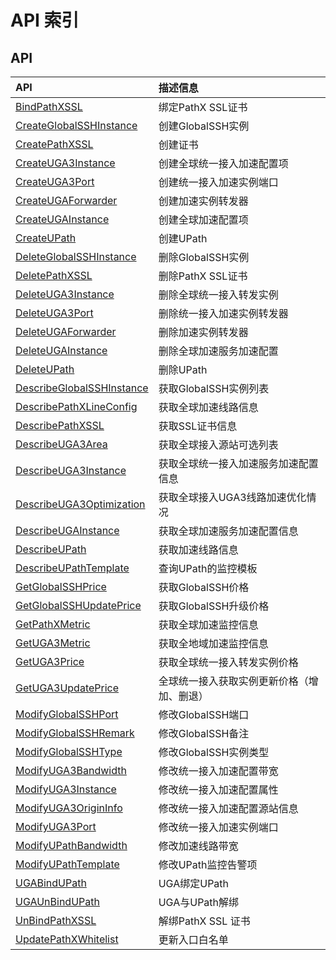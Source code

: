 # API 索引

## API

| API | 描述信息 |
|:---|:---|
|[BindPathXSSL](api/pathx-api/bind_path_xssl)|绑定PathX SSL证书|
|[CreateGlobalSSHInstance](api/pathx-api/create_global_ssh_instance)|创建GlobalSSH实例|
|[CreatePathXSSL](api/pathx-api/create_path_xssl)|创建证书|
|[CreateUGA3Instance](api/pathx-api/create_uga3_instance)|创建全球统一接入加速配置项|
|[CreateUGA3Port](api/pathx-api/create_uga3_port)|创建统一接入加速实例端口|
|[CreateUGAForwarder](api/pathx-api/create_uga_forwarder)|创建加速实例转发器|
|[CreateUGAInstance](api/pathx-api/create_uga_instance)|创建全球加速配置项|
|[CreateUPath](api/pathx-api/create_upath)|创建UPath|
|[DeleteGlobalSSHInstance](api/pathx-api/delete_global_ssh_instance)|删除GlobalSSH实例|
|[DeletePathXSSL](api/pathx-api/delete_path_xssl)|删除PathX SSL证书|
|[DeleteUGA3Instance](api/pathx-api/delete_uga3_instance)|删除全球统一接入转发实例|
|[DeleteUGA3Port](api/pathx-api/delete_uga3_port)|删除统一接入加速实例转发器|
|[DeleteUGAForwarder](api/pathx-api/delete_uga_forwarder)|删除加速实例转发器|
|[DeleteUGAInstance](api/pathx-api/delete_uga_instance)|删除全球加速服务加速配置|
|[DeleteUPath](api/pathx-api/delete_upath)|删除UPath|
|[DescribeGlobalSSHInstance](api/pathx-api/describe_global_ssh_instance)|获取GlobalSSH实例列表|
|[DescribePathXLineConfig](api/pathx-api/describe_path_x_line_config)|获取全球加速线路信息|
|[DescribePathXSSL](api/pathx-api/describe_path_xssl)|获取SSL证书信息|
|[DescribeUGA3Area](api/pathx-api/describe_uga3_area)|获取全球接入源站可选列表|
|[DescribeUGA3Instance](api/pathx-api/describe_uga3_instance)|获取全球统一接入加速服务加速配置信息|
|[DescribeUGA3Optimization](api/pathx-api/describe_uga3_optimization)|获取全球接入UGA3线路加速优化情况|
|[DescribeUGAInstance](api/pathx-api/describe_uga_instance)|获取全球加速服务加速配置信息|
|[DescribeUPath](api/pathx-api/describe_upath)|获取加速线路信息|
|[DescribeUPathTemplate](api/pathx-api/describe_upath_template)|查询UPath的监控模板|
|[GetGlobalSSHPrice](api/pathx-api/get_global_ssh_price)|获取GlobalSSH价格|
|[GetGlobalSSHUpdatePrice](api/pathx-api/get_global_ssh_update_price)|获取GlobalSSH升级价格|
|[GetPathXMetric](api/pathx-api/get_path_x_metric)|获取全球加速监控信息|
|[GetUGA3Metric](api/pathx-api/get_uga3_metric)|获取全地域加速监控信息|
|[GetUGA3Price](api/pathx-api/get_uga3_price)|获取全球统一接入转发实例价格|
|[GetUGA3UpdatePrice](api/pathx-api/get_uga3_update_price)|全球统一接入获取实例更新价格（增加、删退）|
|[ModifyGlobalSSHPort](api/pathx-api/modify_global_ssh_port)|修改GlobalSSH端口|
|[ModifyGlobalSSHRemark](api/pathx-api/modify_global_ssh_remark)|修改GlobalSSH备注|
|[ModifyGlobalSSHType](api/pathx-api/modify_global_ssh_type)|修改GlobalSSH实例类型|
|[ModifyUGA3Bandwidth](api/pathx-api/modify_uga3_bandwidth)|修改统一接入加速配置带宽|
|[ModifyUGA3Instance](api/pathx-api/modify_uga3_instance)|修改统一接入加速配置属性|
|[ModifyUGA3OriginInfo](api/pathx-api/modify_uga3_origin_info)|修改统一接入加速配置源站信息|
|[ModifyUGA3Port](api/pathx-api/modify_uga3_port)|修改统一接入加速实例端口|
|[ModifyUPathBandwidth](api/pathx-api/modify_upath_bandwidth)|修改加速线路带宽|
|[ModifyUPathTemplate](api/pathx-api/modify_upath_template)|修改UPath监控告警项|
|[UGABindUPath](api/pathx-api/uga_bind_upath)|UGA绑定UPath|
|[UGAUnBindUPath](api/pathx-api/uga_un_bind_upath)|UGA与UPath解绑|
|[UnBindPathXSSL](api/pathx-api/un_bind_path_xssl)|解绑PathX SSL 证书|
|[UpdatePathXWhitelist](api/pathx-api/update_path_x_whitelist)|更新入口白名单|
